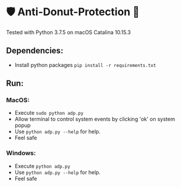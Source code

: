 # 🛡️ Anti-Donut-Protection 🍩
Tested with Python 3.7.5 on macOS Catalina 10.15.3
## Dependencies:
* Install python packages `pip install -r requirements.txt`
## Run:
### MacOS:
* Execute `sudo python adp.py`
* Allow terminal to control system events by clicking 'ok' on system popup
* Use `python adp.py --help` for help.
* Feel safe
### Windows:
* Execute `python adp.py`
* Use `python adp.py --help` for help.
* Feel safe
